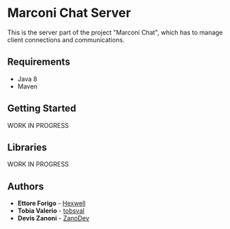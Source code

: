 # Marconi Chat Server

This is the server part of the project "Marconi Chat", which has to manage client connections and communications.

## Requirements

 - Java 8
 - Maven

## Getting Started

WORK IN PROGRESS

## Libraries

WORK IN PROGRESS

## Authors

- **Ettore Forigo** - [Hexwell](https://github.com/Hexwell)
- **Tobia Valerio** - [tobsval](https://github.com/tobsval)
- **Devis Zanoni** - [ZanoDev](https://github.com/ZanoDev)
